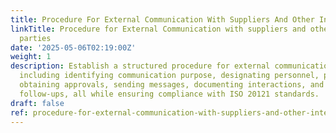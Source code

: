 ```yaml
---
title: Procedure For External Communication With Suppliers And Other Interested Parties
linkTitle: Procedure for External Communication with suppliers and other interested
  parties
date: '2025-05-06T02:19:00Z'
weight: 1
description: Establish a structured procedure for external communication with suppliers,
  including identifying communication purpose, designating personnel, preparing content,
  obtaining approvals, sending messages, documenting interactions, and conducting
  follow-ups, all while ensuring compliance with ISO 20121 standards.
draft: false
ref: procedure-for-external-communication-with-suppliers-and-other-interested-parties
---
```



